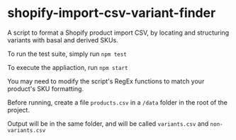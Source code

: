 # shopify-import-csv-variant-finder

A script to format a Shopify product import CSV, by locating and structuring variants with basal and derived SKUs.

To run the test suite, simply run `npm test`

To execute the appliaction, run `npm start`

You may need to modify the script's RegEx functions to match your product's SKU formatting.

Before running, create a file `products.csv` in a `/data` folder in the root of the project.

Output will be in the same folder, and will be called `variants.csv` and `non-variants.csv`